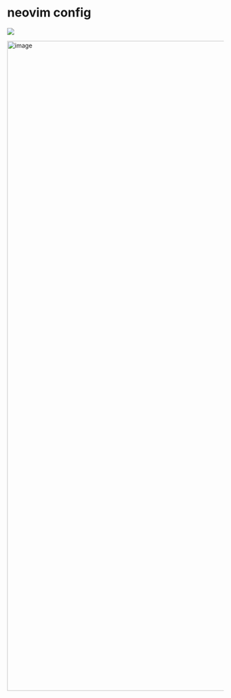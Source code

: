 # neovim config 

![](https://byob.yarr.is/xiantang/nvim-conf/startuptime)

<img width="1512" alt="image" src="https://user-images.githubusercontent.com/34479567/233826162-43fa34e9-8f83-49b7-a19e-0ad7b5522d74.png">
